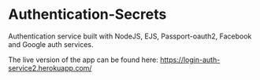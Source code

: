 # Authentication-Secrets
Authentication service built with NodeJS, EJS, Passport-oauth2, Facebook and Google auth services.

The live version of the app can be found here: https://login-auth-service2.herokuapp.com/
